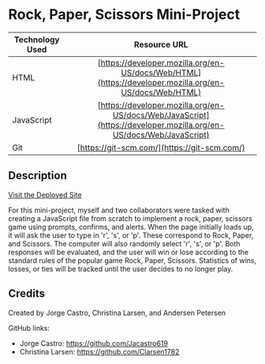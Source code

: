 # Rock, Paper, Scissors Mini-Project

| Technology Used         | Resource URL           | 
| ------------- |:-------------:| 
| HTML    | [https://developer.mozilla.org/en-US/docs/Web/HTML](https://developer.mozilla.org/en-US/docs/Web/HTML) | 
| JavaScript| [https://developer.mozilla.org/en-US/docs/Web/JavaScript](https://developer.mozilla.org/en-US/docs/Web/JavaScript)|
| Git | [https://git-scm.com/](https://git-scm.com/)     |    

## Description 

[Visit the Deployed Site](https://jacastro619.github.io/rock-paper-scissors/)

For this mini-project, myself and two collaborators were tasked with creating a JavaScript file from scratch to implement a rock, paper, scissors game using prompts, confirms, and alerts. When the page initially loads up, it will ask the user to type in 'r', 's', or 'p'. These correspond to Rock, Paper, and Scissors. The computer will also randomly select 'r', 's', or 'p'. Both responses will be evaluated, and the user will win or lose according to the standard rules of the popular game Rock, Paper, Scissors. Statistics of wins, losses, or ties will be tracked until the user decides to no longer play.

## Credits

Created by Jorge Castro, Christina Larsen, and Andersen Petersen 

GitHub links: 
- Jorge Castro: https://github.com/Jacastro619
- Christina Larsen: https://github.com/Clarsen1782